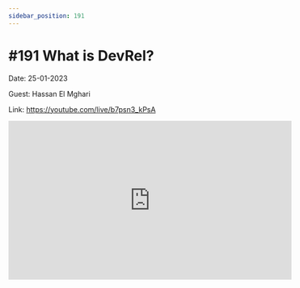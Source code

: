 ```yaml
---
sidebar_position: 191
---
```


# #191 What is DevRel?

Date: 25-01-2023

Guest: Hassan El Mghari

Link: https://youtube.com/live/b7psn3_kPsA

<iframe width="560" height="315" src="https://www.youtube.com/embed/b7psn3_kPsA" title="YouTube video player" frameborder="0" allow="accelerometer; autoplay; clipboard-write; encrypted-media; gyroscope; picture-in-picture; web-share" allowfullscreen></iframe>